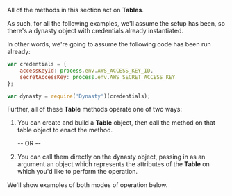 All of the methods in this section act on **Tables**.

As such, for all the following examples, we'll assume the setup has been,
so there's a dynasty object with credentials already instantiated.

In other words, we're going to assume the following code has been run already:

```js
var credentials = {
    accessKeyId: process.env.AWS_ACCESS_KEY_ID,
    secretAccessKey: process.env.AWS_SECRET_ACCESS_KEY
};

var dynasty = require('Dynasty')(credentials);
```

Further, all of these **Table** methods operate one of two ways:

1. You can create and build a **Table** object, then call the method on that table
   object to enact the method.
   
   -- OR --
   
2. You can call them directly on the dynasty object, passing in as an argument
   an object which represents the attributes of the **Table** on which you'd
   like to perform the operation.
   
We'll show examples of both modes of operation below.
